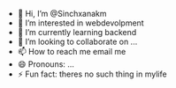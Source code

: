 - 👋 Hi, I’m @Sinchxanakm
- 👀 I’m interested in webdevolpment
- 🌱 I’m currently learning backend
- 💞️ I’m looking to collaborate on ...
- 📫 How to reach me email me
- 😄 Pronouns: ...
- ⚡ Fun fact: theres no such thing in mylife

<!---
Sinchxanakm/Sinchxanakm is a ✨ special ✨ repository because its `README.md` (this file) appears on your GitHub profile.
You can click the Preview link to take a look at your changes.
--->

